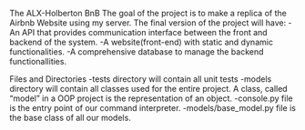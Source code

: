 The ALX-Holberton BnB
The goal of the project is to make a replica of the Airbnb Website using my server. The final version of the project will have:
-An API that provides communication interface between the front and backend of the system.
-A website(front-end) with static and dynamic functionalities.
-A comprehensive database to manage the backend functionallities.


Files and Directories
-tests directory will contain all unit tests
-models directory will contain all classes used for the entire project. A class, called “model” in a OOP project is the representation of an object.
-console.py file is the entry point of our command interpreter.
-models/base_model.py file is the base class of all our models.
